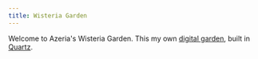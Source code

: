 ```yaml
---
title: Wisteria Garden
---
```


Welcome to Azeria's Wisteria Garden. This my own [digital garden](https://jzhao.xyz/posts/networked-thought), built in [Quartz](https://github.com/jackyzha0/quartz).


